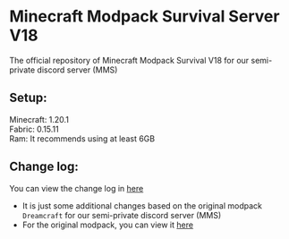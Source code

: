 # Minecraft Modpack Survival Server V18

The official repository of Minecraft Modpack Survival V18 for our semi-private discord server (MMS)
 
## Setup:

Minecraft: 1.20.1  
Fabric: 0.15.11  
Ram: It recommends using at least 6GB

## Change log:

You can view the change log in [here](https://github.com/ElementBlend/ModpackSurvivalV18/blob/main/CHANGELOG.md)  
* It is just some additional changes based on the original modpack `Dreamcraft` for our semi-private discord server (MMS)  
* For the original modpack, you can view it [here](https://www.curseforge.com/minecraft/modpacks/dreamcraft-new)
